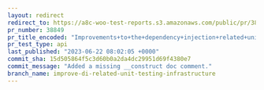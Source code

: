 ```yaml
---
layout: redirect
redirect_to: https://a8c-woo-test-reports.s3.amazonaws.com/public/pr/38849/api/index.html
pr_number: 38849
pr_title_encoded: "Improvements+to+the+dependency+injection+related+unit+testing+infrastructure"
pr_test_type: api
last_published: "2023-06-22 08:02:05 +0000"
commit_sha: 15d505864f5c3d60b0a2da4dc29951d69f4380e7
commit_message: "Added a missing __construct doc comment."
branch_name: improve-di-related-unit-testing-infrastructure
---
```

